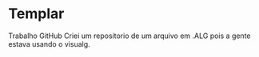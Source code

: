 # Templar
Trabalho GitHub
Criei um repositorio de um arquivo em .ALG pois a gente estava usando o visualg.
